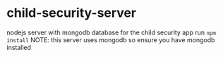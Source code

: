 # child-security-server
nodejs server with mongodb database for the child security app
run `npm install`
NOTE:
this server uses mongodb so ensure you have mongodb installed 
